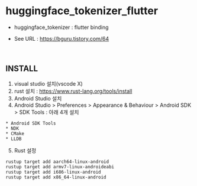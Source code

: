 # huggingface_tokenizer_flutter
- huggingface_tokenizer : flutter binding

- See URL : https://bguru.tistory.com/64
<br>  


## INSTALL
1. visual studio 설치(vscode X)
2. rust 설치 : https://www.rust-lang.org/tools/install
3. Android Studio 설치
4. Android Studio > Preferences > Appearance & Behaviour > Android SDK > SDK Tools : 아래 4개 설치
```
* Android SDK Tools
* NDK
* CMake
* LLDB
```

5. Rust 설정
```shell
rustup target add aarch64-linux-android
rustup target add armv7-linux-androideabi
rustup target add i686-linux-android
rustup target add x86_64-linux-android
```